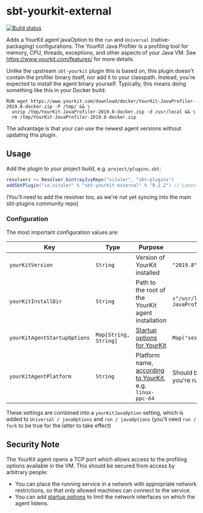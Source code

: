 # sbt-yourkit-external

[![Build status](https://badge.buildkite.com/b75b135f9ddc041dc9c16d46e1f57d98f4793c233438e1f6af.svg)](https://buildkite.com/vital/sbt-yourkit-external)

Adds a YourKit agent javaOption to the `run` and `Universal` (native-packaging) configurations. The YourKit Java
Profiler is a profiling tool for memory, CPU, threads, exceptions, and other aspects of your Java VM. See
https://www.yourkit.com/features/ for more details.

Unlike the upstream `sbt-yourkit` plugin this is based on, this plugin doesn't contain the profiler binary itself, nor
add it to your classpath. Instead, you're expected to install the agent binary yourself. Typically, this means doing
something like this in your Docker build:

```
RUN wget https://www.yourkit.com/download/docker/YourKit-JavaProfiler-2019.8-docker.zip -P /tmp/ && \
  unzip /tmp/YourKit-JavaProfiler-2019.8-docker.zip -d /usr/local && \
  rm /tmp/YourKit-JavaProfiler-2019.8-docker.zip
```

The advantage is that your can use the newest agent versions without updating this plugin.

## Usage

Add the plugin to your project build, e.g. `project/plugins.sbt`:

```scala
resolvers += Resolver.bintrayIvyRepo("vitaler", "sbt-plugins")
addSbtPlugin("co.vitaler" % "sbt-yourkit-external" % "0.2.2") // Latest release
```

(You'll need to add the resolver too, as we're not yet syncing into the main sbt-plugins community repo)

### Configuration

The most important configuration values are:

Key | Type | Purpose | Default value
--- | --- | --- | ---
`yourKitVersion` | `String` | Version of YourKit installed | `"2019.8"`
`yourKitInstallDir` | `String` | Path to the root of the YourKit agent installation | `s"/usr/local/YourKit-JavaProfiler-${yourKitVersion.value}"`
`yourKitAgentStartupOptions` | `Map[String, String]` | [Startup options for YourKit](https://www.yourkit.com/docs/java/help/startup_options.jsp) | `Map("sessionname" -> s"$project")`
`yourKitAgentPlatform` | `String` | Platform name, [according to YourKit](https://www.yourkit.com/docs/java/help/agent.jsp), e.g. `linux-ppc-64` | Should be automatically detected, if you're running in a 64-bit architecture.

These settings are combined into a `yourKitJavaOption` setting, which is added to `Universal / javaOptions` and `run / javaOptions` (you'll need
`run / fork` to be true for the latter to take effect)

## Security Note

The YourKit agent opens a TCP port which allows access to the profiling options available in the VM. This should be
secured from access by arbitrary people:

 - You can place the running service in a network with appropriate network restrictions, so that only allowed machines
   can connect to the service.
 - You can add [startup options](https://www.yourkit.com/docs/java/help/startup_options.jsp) to limit the network
   interfaces on which the agent listens.

